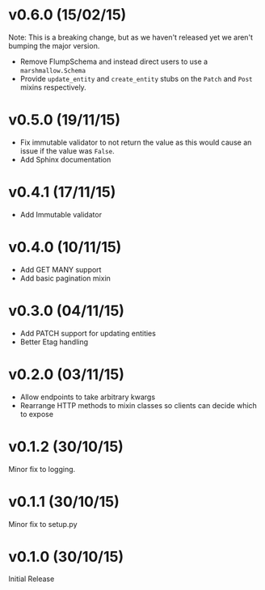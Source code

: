 # v0.6.0 (15/02/15)

Note: This is a breaking change, but as we haven't released yet we aren't bumping the major version.

- Remove FlumpSchema and instead direct users to use a `marshmallow.Schema`
- Provide `update_entity` and `create_entity` stubs on the `Patch` and `Post` mixins respectively.

# v0.5.0 (19/11/15)

- Fix immutable validator to not return the value as this would cause an issue if the value was `False`.
- Add Sphinx documentation

# v0.4.1 (17/11/15)

- Add Immutable validator

# v0.4.0 (10/11/15)

- Add GET MANY support
- Add basic pagination mixin

# v0.3.0 (04/11/15)

- Add PATCH support for updating entities
- Better Etag handling

# v0.2.0 (03/11/15)

- Allow endpoints to take arbitrary kwargs
- Rearrange HTTP methods to mixin classes so clients can decide which to expose

# v0.1.2 (30/10/15)

Minor fix to logging.

# v0.1.1 (30/10/15)

Minor fix to setup.py

# v0.1.0 (30/10/15)

Initial Release
